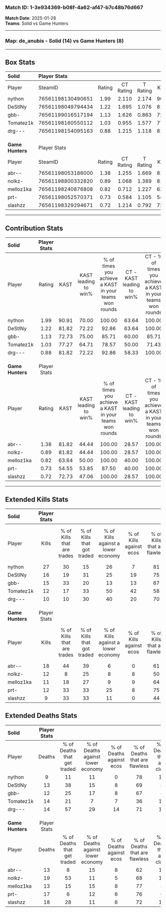 ### Match ID: 1-3e934369-b08f-4a62-af47-b7c48b76d667  
**Match Date**: 2025-01-28  
**Teams**: Solid vs Game Hunters  

---  

### **Map**: de_anubis - Solid (14) vs Game Hunters (8)  
---  

## Box Stats  

| **Solid**        | Player Stats      |        |           |          |       |       |       |         |        |      |     |
| :- | :- | :-: | :-: | :-: | :-: | :-: | :-: | :-: | :-: | :-: | :-: |
| Player           | SteamID           | Rating | CT Rating | T Rating | KAST  |  ADR  | Kills | Assists | Deaths | K/D  | HS% |
| nython           | 76561198130490651 |  1.99  |   2.110   |  2.174   | 90.91 | 123.1 |  27   |    6    |   9    | 3.00 | 55  |
| DeStlNy          | 76561198049794434 |  1.22  |   1.695   |  1.076   | 81.82 | 69.1  |  16   |    5    |   13   | 1.23 | 75  |
| gbb-             | 76561199016517194 |  1.13  |   1.626   |  0.863   | 72.73 | 68.9  |  15   |    5    |   12   | 1.25 | 40  |
| Tomatez1k        | 76561198160550112 |  1.03  |   0.955   |  1.577   | 77.27 | 75.6  |  12   |    7    |   14   | 0.86 | 50  |
| drg---           | 76561198154095163 |  0.88  |   1.215   |  1.118   | 81.82 | 47.7  |  10   |    3    |   14   | 0.71 | 60  |
|                  |                   |        |           |          |       |       |       |         |        |      |     |
|                  |                   |        |           |          |       |       |       |         |        |      |     |
|                  |                   |        |           |          |       |       |       |         |        |      |     |
| **Game Hunters** | Player Stats      |        |           |          |       |       |       |         |        |      |     |
| Player           | SteamID           | Rating | CT Rating | T Rating | KAST  |  ADR  | Kills | Assists | Deaths | K/D  | HS% |
| abr--            | 76561198053186000 |  1.38  |   1.255   |  1.669   | 81.82 | 95.9  |  18   |    5    |   13   | 1.38 | 61  |
| nolkz-           | 76561198800332820 |  0.89  |   1.068   |  1.389   | 81.82 | 62.8  |  12   |    5    |   19   | 0.63 | 66  |
| melloz1ka        | 76561198240876808 |  0.82  |   0.712   |  1.227   | 63.64 | 52.2  |  11   |    2    |   13   | 0.85 | 36  |
| prt-             | 76561198052570371 |  0.73  |   0.584   |  1.105   | 54.55 | 60.9  |  12   |    4    |   17   | 0.71 | 66  |
| slashzz          | 76561198329294671 |  0.72  |   1.214   |  0.792   | 72.73 | 53.7  |   9   |    9    |   18   | 0.50 | 55  |
---  

## Contribution Stats  

| **Solid**        | Player Stats |       |                      |                                                        |                           |                                                             |                          |                                                            |
| :- | :-: | :-: | :-: | :-: | :-: | :-: | :-: | :-: |
| Player           |    Rating    | KAST  | KAST leading to win% | % of times you achieve a KAST in your teams won rounds | CT - KAST leading to win% | CT - % of times you achieve a KAST in your teams won rounds | T - KAST leading to win% | T - % of times you achieve a KAST in your teams won rounds |
| nython           |     1.99     | 90.91 |        70.00         |                         100.00                         |           63.64           |                           100.00                            |          77.78           |                           100.00                           |
| DeStlNy          |     1.22     | 81.82 |        72.22         |                         92.86                          |           63.64           |                           100.00                            |          85.71           |                           85.71                            |
| gbb-             |     1.13     | 72.73 |        75.00         |                         85.71                          |           60.00           |                            85.71                            |          100.00          |                           85.71                            |
| Tomatez1k        |     1.03     | 77.27 |        64.71         |                         78.57                          |           50.00           |                            71.43                            |          85.71           |                           85.71                            |
| drg---           |     0.88     | 81.82 |        72.22         |                         92.86                          |           58.33           |                           100.00                            |          100.00          |                           85.71                            |
|                  |              |       |                      |                                                        |                           |                                                             |                          |                                                            |
|                  |              |       |                      |                                                        |                           |                                                             |                          |                                                            |
|                  |              |       |                      |                                                        |                           |                                                             |                          |                                                            |
| **Game Hunters** | Player Stats |       |                      |                                                        |                           |                                                             |                          |                                                            |
| Player           |    Rating    | KAST  | KAST leading to win% | % of times you achieve a KAST in your teams won rounds | CT - KAST leading to win% | CT - % of times you achieve a KAST in your teams won rounds | T - KAST leading to win% | T - % of times you achieve a KAST in your teams won rounds |
| abr--            |     1.38     | 81.82 |        44.44         |                         100.00                         |           28.57           |                           100.00                            |          54.55           |                           100.00                           |
| nolkz-           |     0.89     | 81.82 |        44.44         |                         100.00                         |           28.57           |                           100.00                            |          54.55           |                           100.00                           |
| melloz1ka        |     0.82     | 63.64 |        50.00         |                         100.00                         |           40.00           |                           100.00                            |          54.55           |                           100.00                           |
| prt-             |     0.73     | 54.55 |        53.85         |                         87.50                          |           40.00           |                           100.00                            |          62.50           |                           83.33                            |
| slashzz          |     0.72     | 72.73 |        47.06         |                         100.00                         |           28.57           |                           100.00                            |          60.00           |                           100.00                           |
---  

## Extended Kills Stats  

| **Solid**        | Player Stats |                            |                            |                                    |                         |                              |                                 |                                       |                    |           |
| :- | :-: | :-: | :-: | :-: | :-: | :-: | :-: | :-: | :-: | :-: |
| Player           |    Kills     | % of Kills that are trades | % of Kills that got traded | % of Kills against a lower economy | % of Kills against ecos | % of Kills that are flawless | % of Kills that are close duels | % of Kills that are assisted by flash | Pistol Round Kills | AWP Kills |
| nython           |      27      |             30             |             15             |                 26                 |            7            |              81              |                7                |                   0                   |         1          |     7     |
| DeStlNy          |      16      |             19             |             31             |                 25                 |           19            |              75              |               13                |                   0                   |         4          |     0     |
| gbb-             |      15      |             33             |             20             |                 13                 |           13            |              67              |               13                |                   7                   |         1          |     0     |
| Tomatez1k        |      12      |             17             |             33             |                 50                 |           42            |              58              |                8                |                  17                   |         0          |     0     |
| drg---           |      10      |             10             |             30             |                 40                 |           20            |              70              |               10                |                   0                   |         0          |     0     |
|                  |              |                            |                            |                                    |                         |                              |                                 |                                       |                    |           |
|                  |              |                            |                            |                                    |                         |                              |                                 |                                       |                    |           |
|                  |              |                            |                            |                                    |                         |                              |                                 |                                       |                    |           |
| **Game Hunters** | Player Stats |                            |                            |                                    |                         |                              |                                 |                                       |                    |           |
| Player           |    Kills     | % of Kills that are trades | % of Kills that got traded | % of Kills against a lower economy | % of Kills against ecos | % of Kills that are flawless | % of Kills that are close duels | % of Kills that are assisted by flash | Pistol Round Kills | AWP Kills |
| abr--            |      18      |             44             |             39             |                 6                  |            0            |              61              |               11                |                   6                   |         3          |     0     |
| nolkz-           |      12      |             8              |             25             |                 8                  |            8            |              50              |                8                |                   0                   |         1          |     0     |
| melloz1ka        |      11      |             18             |             27             |                 9                  |            9            |              64              |                9                |                   0                   |         2          |     3     |
| prt-             |      12      |             33             |             33             |                 25                 |            8            |              75              |               17                |                   8                   |         3          |     0     |
| slashzz          |      9       |             33             |             33             |                 11                 |            0            |              44              |               11                |                   0                   |         1          |     0     |
## Extended Deaths Stats  

| **Solid**        | Player Stats |                             |                                   |                          |                               |                            |                           |               |
| :- | :-: | :-: | :-: | :-: | :-: | :-: | :-: | :-: |
| Player           |    Deaths    | % of Deaths that get traded | % of Deaths against lower economy | % of Deaths against ecos | % of Deaths that are flawless | % of Deaths that are close | % of Deaths while blinded | Deaths to AWP |
| nython           |      9       |             11              |                11                 |            0             |              78               |             11             |             0             |       1       |
| DeStlNy          |      13      |             38              |                15                 |            8             |              69               |             8              |             0             |       1       |
| gbb-             |      12      |             25              |                17                 |            8             |              67               |             8              |             0             |       0       |
| Tomatez1k        |      14      |             21              |                 7                 |            7             |              36               |             14             |             0             |       0       |
| drg---           |      14      |             57              |                29                 |            14            |              71               |             14             |            14             |       1       |
|                  |              |                             |                                   |                          |                               |                            |                           |               |
|                  |              |                             |                                   |                          |                               |                            |                           |               |
|                  |              |                             |                                   |                          |                               |                            |                           |               |
| **Game Hunters** | Player Stats |                             |                                   |                          |                               |                            |                           |               |
| Player           |    Deaths    | % of Deaths that get traded | % of Deaths against lower economy | % of Deaths against ecos | % of Deaths that are flawless | % of Deaths that are close | % of Deaths while blinded | Deaths to AWP |
| abr--            |      13      |              8              |                15                 |            8             |              62               |             15             |             0             |       2       |
| nolkz-           |      19      |             53              |                11                 |            5             |              68               |             11             |            11             |       1       |
| melloz1ka        |      13      |             15              |                15                 |            8             |              77               |             8              |             0             |       0       |
| prt-             |      17      |              6              |                12                 |            6             |              76               |             6              |             6             |       1       |
| slashzz          |      18      |             28              |                11                 |            6             |              72               |             11             |             0             |       3       |
